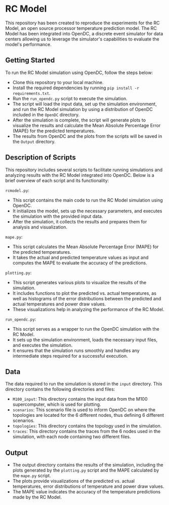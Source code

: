 # RC Model

This repository has been created to reproduce the experiments for the RC Model, an open source processor 
temperature prediction model. The RC Model has been integrated into OpenDC, a discrete event simulator for data centers
allowing us to leverage the simulator's capabilities to evaluate the model's performance.

## Getting Started
To run the RC Model simulation using OpenDC, follow the steps below:
- Clone this repository to your local machine.
- Install the required dependencies by running `pip install -r requirements.txt`.
- Run the `run_opendc.py` script to execute the simulation.
- The script will load the input data, set up the simulation environment, and run the RC Model simulation by using a distribution of OpenDC included in the `OpenDC` directory.
- After the simulation is complete, the script will generate plots to visualize the results and calculate the Mean Absolute Percentage Error (MAPE) for the predicted temperatures.
- The results from OpenDC and the plots from the scripts will be saved in the `Output` directory.


## Description of Scripts
This repository includes several scripts to facilitate running simulations and analyzing results with the RC Model integrated into OpenDC. Below is a brief overview of each script and its functionality:

`rcmodel.py`:
- This script contains the main code to run the RC Model simulation using OpenDC. 
- It initializes the model, sets up the necessary parameters, and executes the simulation with the provided input data. 
- After the simulation, it collects the results and prepares them for analysis and visualization.

`mape.py`:
- This script calculates the Mean Absolute Percentage Error (MAPE) for the predicted temperatures.
- It takes the actual and predicted temperature values as input and computes the MAPE to evaluate the accuracy of the predictions.

`plotting.py`:

- This script generates various plots to visualize the results of the simulation.
- It includes functions to plot the predicted vs. actual temperatures, as well as histograms of the error distributions between the predicted and actual temperatures and power draw values.
- These visualizations help in analyzing the performance of the RC Model.

`run_opendc.py`:

- This script serves as a wrapper to run the OpenDC simulation with the RC Model.
- It sets up the simulation environment, loads the necessary input files, and executes the simulation.
- It ensures that the simulation runs smoothly and handles any intermediate steps required for a successful execution.


## Data
The data required to run the simulation is stored in the `input` directory. This directory contains the following 
directories and files:
- `M100_input`: This directory contains the input data from the M100 supercomputer, which is used for plotting.
- `scenarios`: This scenario file is used to inform OpenDC on where the topologies are located for the 6 different 
nodes, thus defining 6 different scenarios.
- `topologies`: This directory contains the topology used in the simulation.
- `traces`: This directory contains the traces from the 6 nodes used in the simulation, with each node containing 
two different files.

## Output
- The output directory contains the results of the simulation, including the plots generated by the `plotting.py` script and the MAPE calculated by the `mape.py` script.
- The plots provide visualizations of the predicted vs. actual temperatures, error distributions of temperature and power draw values.
- The MAPE value indicates the accuracy of the temperature predictions made by the RC Model.
